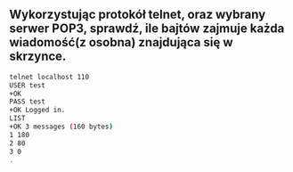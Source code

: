 ## Wykorzystując protokół telnet, oraz wybrany serwer POP3, sprawdź, ile bajtów zajmuje każda wiadomość(z osobna) znajdująca się w skrzynce.

```bash
telnet localhost 110
USER test
+OK
PASS test
+OK Logged in.
LIST
+OK 3 messages (160 bytes)
1 180
2 80
3 0
. 
```
